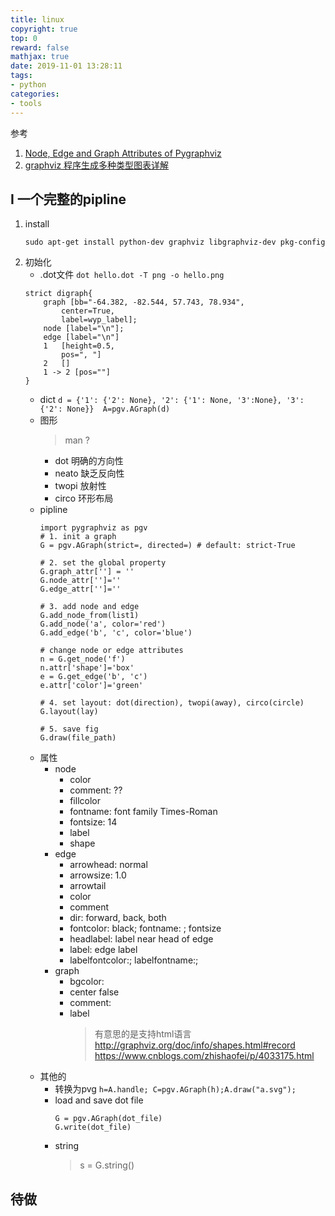 ```yaml
---
title: linux
copyright: true
top: 0
reward: false
mathjax: true
date: 2019-11-01 13:28:11
tags:
- python
categories:
- tools
---
```


参考
1. [Node, Edge and Graph Attributes of Pygraphviz](http://graphviz.org/doc/info/attrs.html)
2. [graphviz 程序生成多种类型图表详解](https://www.cnblogs.com/liang1101/p/7641984.html)


## I 一个完整的pipline
1. install
    ```
    sudo apt-get install python-dev graphviz libgraphviz-dev pkg-config
    ```
2. 初始化
    - .dot文件 `dot hello.dot -T png -o hello.png`
    ```
    strict digraph{
        graph [bb="-64.382, -82.544, 57.743, 78.934",
            center=True,
            label=wyp_label];
        node [label="\n"];
        edge [label="\n"]
        1   [height=0.5,
            pos=", "]
        2   []
        1 -> 2 [pos=""]
    }
    ```
    - dict `d = {'1': {'2': None}, '2': {'1': None, '3':None}, '3':{'2': None}}  A=pgv.AGraph(d)`
    - 图形
        > man <cmd>?
        - dot 明确的方向性
        - neato 缺乏反向性
        - twopi 放射性
        - circo 环形布局
    - pipline
        ```
        import pygraphviz as pgv
        # 1. init a graph
        G = pgv.AGraph(strict=, directed=) # default: strict-True
        
        # 2. set the global property
        G.graph_attr[''] = ''
        G.node_attr['']=''
        G.edge_attr['']=''

        # 3. add node and edge
        G.add_node_from(list1)
        G.add_node('a', color='red')
        G.add_edge('b', 'c', color='blue')

        # change node or edge attributes
        n = G.get_node('f')
        n.attr['shape']='box'
        e = G.get_edge('b', 'c')
        e.attr['color']='green'

        # 4. set layout: dot(direction), twopi(away), circo(circle)
        G.layout(lay)
        
        # 5. save fig
        G.draw(file_path)
        ```
    - 属性
        - node
            - color
            - comment: ??
            - fillcolor
            - fontname: font family Times-Roman
            - fontsize: 14
            - label
            - shape
        - edge
            - arrowhead: normal
            - arrowsize: 1.0
            - arrowtail
            - color
            - comment
            - dir: forward, back, both
            - fontcolor: black; fontname: ; fontsize
            - headlabel: label near head of edge
            - label: edge label
            - labelfontcolor:; labelfontname:;
        - graph
            - bgcolor: 
            - center false
            - comment: 
            - label
                > 有意思的是支持html语言
                > http://graphviz.org/doc/info/shapes.html#record
                > https://www.cnblogs.com/zhishaofei/p/4033175.html
    - 其他的
        - 转换为pvg
            `h=A.handle; C=pgv.AGraph(h);A.draw("a.svg");`
        - load and save dot file
            ```
            G = pgv.AGraph(dot_file)
            G.write(dot_file)
            ```
        - string
            > s = G.string()

## 待做

